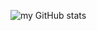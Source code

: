 ![my GitHub stats](https://github-readme-stats.vercel.app/api?username=hiikion&show_icons=true&theme=vue-dark)
